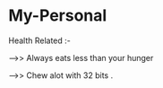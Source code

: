 # My-Personal

Health Related  :- 

-->> Always eats less than your hunger  

-->> Chew alot with 32 bits .













